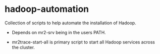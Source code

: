 hadoop-automation
=================

Collection of scripts to help automate the installation of Hadoop.

* Depends on mr2-srv being in the users PATH.

* mr2trace-start-all is primary script to start all Hadoop services across the cluster.